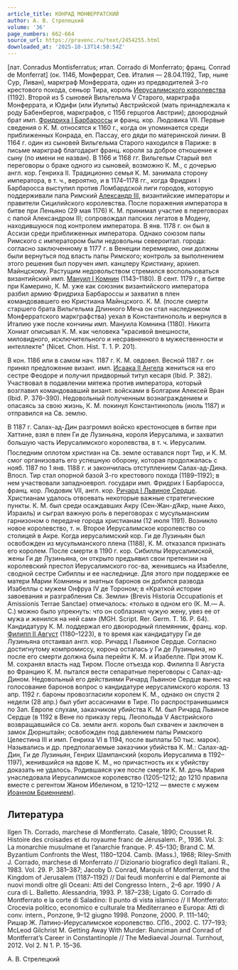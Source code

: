 ```yaml
---
article_title: КОНРАД МОНФЕРРАТСКИЙ
author: А. В. Стрелецкий
volume: '36'
page_numbers: 662-664
source_url: https://pravenc.ru/text/2454255.html
downloaded_at: '2025-10-13T14:58:54Z'
---
```


[лат. Conradus Montisferratus; итал. Corrado di Monferrato; франц. Conrad de Monferrat] (ок. 1146, Монферрат, Сев. Италия — 28.04.1192, Тир, ныне Сур, Ливан), маркграф Монферрата, один из предводителей 3-го крестового похода, сеньор Тира, король [Иерусалимского королевства](<https://pravenc.ru/text/Иерусалимское королевство.html>) (1192). Второй из 5 сыновей Вильгельма V Старого, маркграфа Монферрата, и Юдифи (или Иулиты)
Австрийской (мать принадлежала к роду Бабенбергов, маркграфов, с 1156 герцогов Австрии); двоюродный брат имп. [Фридриха I Барбароссы](<https://pravenc.ru/text/Фридриха I Барбароссы.html>) и франц. кор. Людовика VII. Первые сведения о К. М. относятся к 1160 г., когда он упоминается среди приближенных Конрада, еп. Пассау, его дяди по материнской линии. В 1164 г. один из сыновей Вильгельма Старого находился в Париже: в письме маркграф благодарит франц. короля за доброе отношение к сыну (по имени не назван). В 1166
и 1168 гг. Вильгельм Старый вел переговоры о браке одного из сыновей, возможно К. М., с дочерью англ. кор. Генриха II. Традиционно семья К. М. занимала сторону императора, в т. ч., вероятно, и в 1174–1178 гг., когда Фридрих I Барбаросса выступил против Ломбардской лиги городов, которую поддерживали папа Римский [Александр III](<https://pravenc.ru/text/Александр III.html>), византийские императоры и правители Сицилийского королевства. После поражения императора в битве при Леньяно (29 мая 1176) К. М. принимал участие в переговорах с папой Александром III; сопровождал папских легатов в Модену, находившуюся под контролем императора. В янв. 1178 г. он был в Ассизи среди приближенных императора. Однако союзом папы Римского с императором были недовольны североитал. города: согласно заключенному в 1177 г. в Венеции перемирию, они должны были вернуться под власть
папы Римского; контроль за выполнением этого решения был поручен имп. канцлеру Кристиану, архиеп. Майнцскому. Растущим недовольством стремился воспользоваться византийский имп. [Мануил I Комнин](<https://pravenc.ru/text/Мануил I Комнин.html>) (1143–1180). В сент. 1179 г., в битве при Камерино, К. М. уже как союзник византийского императора разбил армию Фридриха Барбароссы и захватил в плен командовавшего
ею Кристиана Майнцского. К. М. (после смерти старшего брата Вильгельма Длинного Меча он стал наследником Монферратского маркграфства) уехал в Константинополь и вернулся в Италию уже после кончины имп. Мануила Комнина (1180). Никита Хониат описывал К. М. как человека "красивой внешности, миловидного, исключительного и несравненного в мужественности и интеллекте" (Nicet. Chon. Hist. T. 1. P. 201).

В кон. 1186 или в самом нач. 1187 г.
К. М. овдовел. Весной 1187 г. он принял предложение визант. имп. [Исаака II Ангела](<https://pravenc.ru/text/Исаака II Ангела.html>) жениться на его сестре Феодоре и получил придворный титул кесаря (Ibid. P. 382). Участвовал в подавлении мятежа против императора, который возглавил командовавший визант. войсками в Болгарии Алексей Вран (Ibid. Р. 376–390). Недовольный полученным вознаграждением и опасаясь за свою жизнь, К. М. покинул Константинополь (июль 1187) и отправился на Св. землю.

В 1187 г. Салах-ад-Дин разгромил
войско крестоносцев в битве при Хаттине, взял в плен Ги де Лузиньяна, короля Иерусалима, и захватил большую часть Иерусалимского королевства, в т. ч. Иерусалим. Последним оплотом христиан на Св. земле оставался порт Тир, и К. М. смог организовать его успешную оборону,
которая продолжалась с нояб. 1187 по 1 янв. 1188 г. и закончилась отступлением Салах-ад-Дина. Впосл. Тир стал опорной базой 3-го крестового похода (1189–1192); в нем участвовали западноевроп. государи имп. Фридрих I Барбаросса, франц. кор. Людовик VII, англ. кор. [Ричард I Львиное Сердце](<https://pravenc.ru/text/Ричард I Львиное Сердце.html>). Христианам удалось отвоевать некоторые важные стратегические пункты. К. М. был среди осаждавших Акру (Сен-Жан-д’Акр, ныне Акко, Израиль) и сыграл важную роль в переговорах с мусульманским гарнизоном о передаче города христианам (12 июля 1191). Возникло новое королевство, т. н. Второе Иерусалимское королевство со столицей в Акре. Когда иерусалимский кор. Ги де Лузиньян был освобожден из мусульманского плена (1188), К. М. отказался признать его королем. После смерти в 1190 г. кор. Сибиллы Иерусалимской, жены Ги де Лузиньяна, он открыто предъявил свои претензии на королевский престол Иерусалимского гос-ва, женившись на Изабелле, сводной сестре Сибиллы и ее наследнице. Для этого при поддержке ее матери Марии Комнины и знатных баронов он добился развода Изабеллы с мужем Онфруа IV де Тороном; в «Краткой истории завоевания и разграбления Св. Земли» (Brevis Historia Occupationis et Amissionis Terrae Sanctae) отмечалось: «только в одном его (К. М.— А. С.) можно было упрекнуть: что он соблазнил чужую жену, увез ее от мужа и женился на ней сам» (MGH. Script. Rer. Germ. T. 16. P. 64). Кандидатуру К. М. поддержал его двоюродный племянник, франц. кор. [Филипп II Август](<https://pravenc.ru/text/Филипп II Август.html>) (1180–1223), в то время как кандидатуру Ги де Лузиньяна отстаивал англ. кор. Ричард I Львиное Сердце. Согласно достигнутому компромиссу, корона осталась у Ги де Лузиньяна, но после его смерти должна была перейти К. М. и Изабелле. При этом К. М. сохранял власть над Тиром. После отъезда кор. Филиппа II Августа во Францию К. М. пытался вести сепаратные переговоры с Салах-ад-Дином. Недовольный его действиями Ричард Львиное Сердце вынес на голосование баронов вопрос о кандидатуре иерусалимского короля. 13 апр. 1192 г. бароны провозгласили королем К. М., однако он спустя 2 недели (28 апр.) был убит ассасинами в Тире. По распространившимся по Зап. Европе слухам, заказчиком убийства К. М. был Ричард Львиное Сердце (в 1192 в Вене по приказу герц. Леопольда V Австрийского возвращавшийся со Св. земли англ. король был схвачен и заключен в замок Дюрнштайн; освобожден под давлением папы Римского Целестина III и имп. Генриха VI в 1194, после выплаты 50 тыс. марок). Назывались и др. предполагаемые заказчики убийства К. М.:
Салах-ад-Дин, Ги де Лузиньян, Генрих Шампанский (король Иерусалима в 1192–1197), женившийся на вдове К. М., но причастность их к убийству доказать не удалось. Родившаяся уже после смерти К. М. дочь Мария унаследовала Иерусалимское королевство (1205–1212; до 1210 правила вместе с регентом Жаном Ибелином, в 1210–1212 — вместе с мужем [Иоанном Бриеннием](<https://pravenc.ru/text/Иоанном Бриеннием.html>)).

## Литература

Ilgen Th. Corrado, marchese di Montferrato. Casale, 1890; Crousset R. Histoire des croisades et du royaume franc de Jérusalem. P., 1936. Vol. 3: La monarchie musulmane et l’anarchie franque. P. 45–130; Brand C. M. Byzantium Confronts the West, 1180–1204. Camb. (Mass.), 1968; Riley-Smith J. Corrado, marchese di Monferrato // Dizionario biografico degli Italiani. R., 1983. Vol. 29. P. 381–387; Jacoby D. Conrad, Marquis of Montferrat, and the Kingdom of
Jerusalem (1187–1192) // Dai feudi monferrini e dal Piemonte ai nuovi mondi oltre gli Oceani: Atti del Congresso Intern., 2–6 apr. 1990 / A cura di L. Balletto. Alessandria, 1993. P. 187–238; Ligato G. Corrado di Montferrato e la corte di Saladino: Il punto di vista islamico // Il Montferrato: Crocevia politico, economico e culturale tra Mediterraneo e Europa: Atti di
conv. intern., Ponzone, 9–12 giugno 1998. Ponzone, 2000. P. 111–140; Ришар Ж. Латино-Иерусалимское королевство. СПб., 2002. С. 177–193; McLeod Gilchrist M. Getting Away With Murder: Runciman and Conrad of Montferrat’s Career in Constantinople // The Mediaeval Journal. Turnhout, 2012. Vol 2. N 1. P. 15–36.

А. В. Стрелецкий
